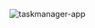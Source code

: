 ![taskmanager-app](https://github.com/user-attachments/assets/28845f03-fa16-47b4-9358-e2340994ad42)
